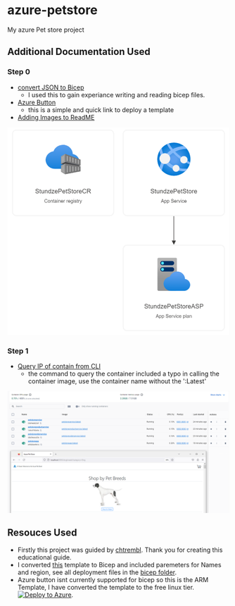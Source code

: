 # azure-petstore
My azure Pet store project

## Additional Documentation Used 
### Step 0
- [convert JSON to Bicep](https://learn.microsoft.com/en-us/azure/azure-resource-manager/bicep/decompile?tabs=azure-cli)
    - I used this to gain experiance writing and reading bicep files.
- [Azure Button](https://learn.microsoft.com/en-us/azure/azure-resource-manager/templates/deploy-to-azure-button)
    - this is a simple and quick link to deploy a template
- [Adding Images to ReadME](https://www.educative.io/answers/adding-images-to-readmemd-in-github)

![](petstore/00-setup-your-environment/images/00_6.png)

### Step 1
- [Query IP of contain from CLI](https://docs.docker.com/engine/reference/commandline/inspect/)
    - the command to query the container included a typo in calling the container image, use the container name without the ':Latest'

![](petstore/01-build-the-docker-images/images/01_13.png)

## Resouces Used
- Firstly this project was guided by [chtrembl](https://chtrembl.github.io/azure-cloud/petstore/). Thank you for creating this educational guide.
- I converted [this](https://github.com/benajii/azure-petstore/blob/main/bicepfiles/template.json) template to Bicep and included paremeters for Names and region, see all deployment files in the [bicep folder](https://github.com/benajii/azure-petstore/tree/main/bicepfiles). 
- Azure button isnt currently supported for bicep so this is the ARM Template, I have converted the template to the free linux tier. [![Deploy to Azure](https://aka.ms/deploytoazurebutton)](https://portal.azure.com/#create/Microsoft.Template/uri/https%3A%2F%2Fraw.githubusercontent.com%2Fbenajii%2Fazure-petstore%2Fmain%2Fbicepfiles%2Ftemplate.json).